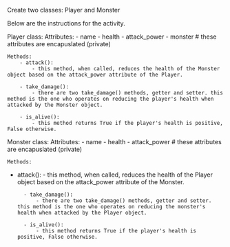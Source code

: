 Create two classes: Player and Monster

Below are the instructions for the activity.


Player class:
    Attributes:
        - name
        - health
        - attack_power
        - monster
        # these attributes are encapuslated (private)
   
    Methods:
        - attack():
            - this method, when called, reduces the health of the Monster object based on the attack_power attribute of the Player.

        - take_damage():
            - there are two take_damage() methods, getter and setter. this method is the one who operates on reducing the player's health when attacked by the Monster object.

        - is_alive():
            - this method returns True if the player's health is positive, False otherwise.

Monster class:
    Attributes:
        - name
        - health
        - attack_power
        # these attributes are encapuslated (private)
   
    Methods:
        

- attack():
            - this method, when called, reduces the health of the Player object based on the attack_power attribute of the Monster.

        - take_damage():
            - there are two take_damage() methods, getter and setter. this method is the one who operates on reducing the monster's health when attacked by the Player object.

        - is_alive():
            - this method returns True if the player's health is positive, False otherwise.
